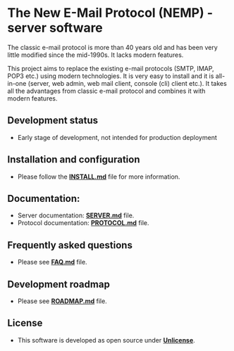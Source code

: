 # The New E-Mail Protocol (NEMP) - server software

The classic e-mail protocol is more than 40 years old and has been very little modified since the mid-1990s. It lacks modern features.

This project aims to replace the existing e-mail protocols (SMTP, IMAP, POP3 etc.) using modern technologies. It is very easy to install and it is all-in-one (server, web admin, web mail client, console (cli) client etc.). It takes all the advantages from classic e-mail protocol and combines it with modern features.

## Development status

- Early stage of development, not intended for production deployment

## Installation and configuration

- Please follow the [**INSTALL.md**](./INSTALL.md) file for more information.

## Documentation:
- Server documentation: [**SERVER.md**](./SERVER.md) file.
- Protocol documentation: [**PROTOCOL.md**](./PROTOCOL.md) file.

## Frequently asked questions
- Please see [**FAQ.md**](./FAQ.md) file.

## Development roadmap
- Please see [**ROADMAP.md**](./ROADMAP.md) file.

## License
- This software is developed as open source under [**Unlicense**](./LICENSE).
